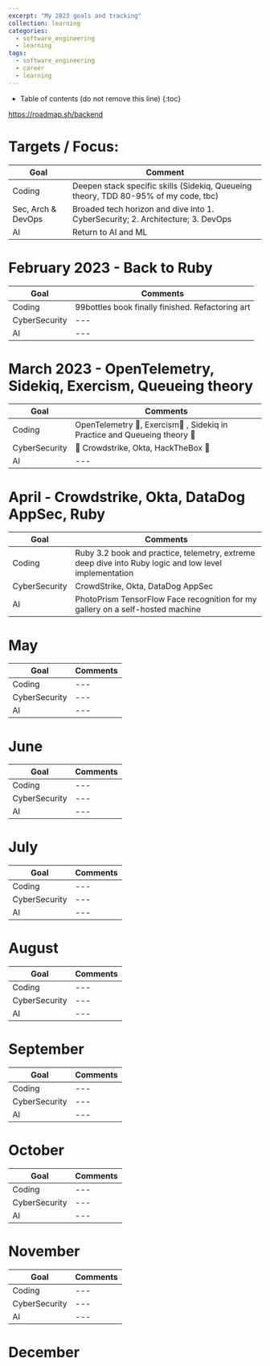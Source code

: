 ```yaml
---
excerpt: "My 2023 goals and tracking"
collection: learning
categories:
  - software_engineering
  - learning
tags:
  - software_engineering
  - career
  - learning
---
```


* Table of contents (do not remove this line)
{:toc}

<https://roadmap.sh/backend>
# Targets / Focus:

| Goal | Comment |
| --- | --- |
| Coding | Deepen stack specific skills (Sidekiq, Queueing theory, TDD 80-95% of my code, tbc) |
| Sec, Arch & DevOps | Broaded tech horizon and dive into 1. CyberSecurity; 2. Architecture; 3. DevOps |
| AI | Return to AI and ML |

# February 2023 - Back to Ruby

| Goal | Comments  |
| --- | --- |
| Coding | 99bottles book finally finished. Refactoring art |
| CyberSecurity | --- |
| AI | --- |

# March 2023 - OpenTelemetry, Sidekiq, Exercism, Queueing theory

| Goal | Comments  |
| --- | --- |
| Coding | OpenTelemetry 🚧, Exercism🚧 , Sidekiq in Practice and Queueing theory 🚧 |
| CyberSecurity | 🚧 Crowdstrike, Okta, HackTheBox 🚧 |
| AI | --- |

<!-- 
Mike's advice:
1. finish the exercism ciricumiul for Ruby <https://exercism.org/tracks/ruby/concepts>
1. watch the parts of Rails to learn video <https://www.youtube.com/watch?v=gXwRs-FwcmE>
1. and learn each part separately as per my shitty blog <https://failure-driven.com/post/2022-12-15-ruby-conf-thailand-conference-notes/>
- learn the parts
- rake
- rack
- ActiveSupport
- hash_with_indifferent_access gotchas
- ActiveRecord
- ActiveModel
- ActiveMailer - running as standalone mailer
- ActiveJob
- others are too intertwined dependencies on the rest of rails to run individually: ActionCable, ActionVeiew, ActionController - these are better run inside rails
- DSLs in rails/ruby - RSpec, Routes
- Routes: sinatra/hanami/Roda better for
- templates: ERB
- dissecting-rails book/site

and if you need more - Hanami, Roda, ¯\_(ツ)_/¯ -->

# April - Crowdstrike, Okta, DataDog AppSec, Ruby

| Goal | Comments |
| --- | --- |
| Coding | Ruby 3.2 book and practice, telemetry, extreme deep dive into Ruby logic and low level implementation|
| CyberSecurity | CrowdStrike, Okta, DataDog AppSec |
| AI | PhotoPrism TensorFlow Face recognition for my gallery on a self-hosted machine |

# May

| Goal | Comments |
| --- | --- |
| Coding | --- |
| CyberSecurity | --- |
| AI | --- |

# June

| Goal | Comments |
| --- | --- |
| Coding | --- |
| CyberSecurity | --- |
| AI | --- |


# July

| Goal | Comments |
| --- | --- |
| Coding | --- |
| CyberSecurity | --- |
| AI | --- |

# August

| Goal | Comments |
| --- | --- |
| Coding | --- |
| CyberSecurity | --- |
| AI | --- |

# September

| Goal | Comments |
| --- | --- |
| Coding | --- |
| CyberSecurity | --- |
| AI | --- |

# October

| Goal | Comments |
| --- | --- |
| Coding | --- |
| CyberSecurity | --- |
| AI | --- |

# November

| Goal | Comments |
| --- | --- |
| Coding | --- |
| CyberSecurity | --- |
| AI | --- |

# December
